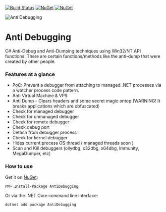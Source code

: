 [![Build Status](https://ci.appveyor.com/api/projects/status/b6i7awj29e0tl71m?svg=true)](https://ci.appveyor.com/project/bezzad/downloader) 
[![NuGet](https://img.shields.io/nuget/dt/antidebugging.svg)](https://www.nuget.org/packages/downloader) 
[![NuGet](https://img.shields.io/nuget/vpre/antidebugging.svg)](https://www.nuget.org/packages/downloader)

![Anti Debugging](https://raw.githubusercontent.com/bezzad/AntiDebugging/master/src/AntiDebugging/AntiDebugging/logo.ico)

# Anti Debugging

C# Anti-Debug and Anti-Dumping techniques using Win32/NT API functions. There are certain functions/methods like the anti-dump that were created by other people.

### Features at a glance

* PoC: Prevent a debugger from attaching to managed .NET processes via a watcher process code pattern.
* Anti Virtual Machine & VPS
* Anti Dump - Clears headers and some secret magic ontop (WARNING! It breaks applications which are obfuscated)
* Check for managed debugger
* Check for unmanaged debugger
* Check for remote debugger
* Check debug port
* Detach from debugger process
* Check for kernel debugger
* Hides current process OS thread ( managed threads soon )
* Scan and Kill debuggers (ollydbg, x32dbg, x64dbg, Immunity, MegaDumper, etc)

### How to use

Get it on [NuGet](https://www.nuget.org/packages/AntiDebugger):

    PM> Install-Package AntiDebugging

Or via the .NET Core command line interface:

    dotnet add package AntiDebugging

